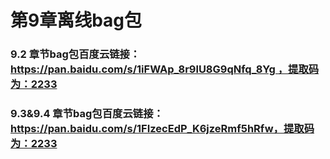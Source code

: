# 第9章离线bag包

### 9.2 章节bag包百度云链接：https://pan.baidu.com/s/1iFWAp_8r9lU8G9qNfq_8Yg ，提取码为：2233

### 9.3&9.4 章节bag包百度云链接：https://pan.baidu.com/s/1FIzecEdP_K6jzeRmf5hRfw，提取码为：2233
